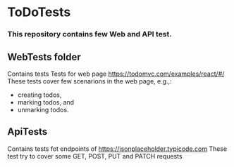 # ToDoTests

### This repository contains few Web and API test.
## WebTests folder
Contains tests Tests for web page https://todomvc.com/examples/react/#/
These tests cover few scenarions in the web page, e.g.,:
 * creating todos,  
* marking todos, and
* unmarking todos.

## ApiTests
Contains tests fot endpoints of https://jsonplaceholder.typicode.com
These test try to cover some GET, POST, PUT and PATCH requests
